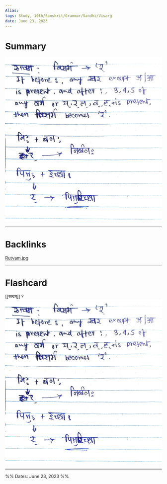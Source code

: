 ```yaml
---
Alias:
tags: Study, 10th/Sanskrit/Grammar/Sandhi/Visarg
date: June 23, 2023
---
```

# Summary
![Rutvam.jpg](assets/rutvam-797a836f3997a5a2ddfbad073c93162a-1204072d99a4b8162e882a5f6333544f.jpg)

---
# Backlinks
[Rutvam.jpg](assets/rutvam-797a836f3997a5a2ddfbad073c93162a-1204072d99a4b8162e882a5f6333544f.jpg)

---
# Flashcard

[[रुत्वम्]]
?
![Rutvam.jpg](assets/rutvam-797a836f3997a5a2ddfbad073c93162a-1204072d99a4b8162e882a5f6333544f.jpg)
<!--SR:!2024-03-24,193,260-->

---

%%
Dates: June 23, 2023
%%
